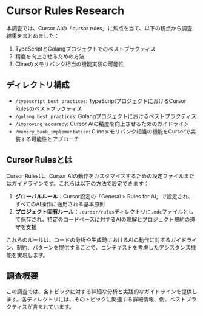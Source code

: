 # Cursor Rules Research

本調査では、Cursor AIの「cursor rules」に焦点を当て、以下の観点から調査結果をまとめました：

1. TypeScriptとGolangプロジェクトでのベストプラクティス
2. 精度を向上させるための方法
3. Clineのメモリバンク相当の機能実装の可能性

## ディレクトリ構成

- `/typescript_best_practices`: TypeScriptプロジェクトにおけるCursor Rulesのベストプラクティス
- `/golang_best_practices`: Golangプロジェクトにおけるベストプラクティス
- `/improving_accuracy`: Cursor AIの精度を向上させるためのガイドライン
- `/memory_bank_implementation`: Clineメモリバンク相当の機能をCursorで実装する可能性とアプローチ

## Cursor Rulesとは

Cursor Rulesは、Cursor AIの動作をカスタマイズするための設定ファイルまたはガイドラインです。これらは以下の方法で設定できます：

1. **グローバルルール**：Cursor設定の「General > Rules for AI」で設定され、すべてのAI操作に適用される基本原則
2. **プロジェクト固有ルール**：`.cursor/rules`ディレクトリに`.mdc`ファイルとして保存され、特定のコードベースに対するAIの理解とプロジェクト規約の遵守を支援

これらのルールは、コードの分析や生成時におけるAIの動作に対するガイドライン、制約、パターンを提供することで、コンテキストを考慮したアシスタンス機能を実現します。

## 調査概要

この調査では、各トピックに対する詳細な分析と実践的なガイドラインを提供します。各ディレクトリには、そのトピックに関連する詳細情報、例、ベストプラクティスが含まれています。
